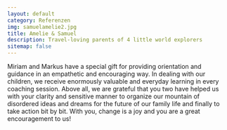 ```yaml
---
layout: default
category: Referenzen
img: samuelamelie2.jpg
title: Amelie & Samuel
description: Travel-loving parents of 4 little world explorers
sitemap: false
---
```


Miriam and Markus have a special gift for providing orientation and guidance in an empathetic and encouraging way. In dealing with our children, we receive enormously valuable and everyday learning in every coaching session. Above all, we are grateful that you two have helped us with your clarity and sensitive manner to organize our mountain of disordered ideas and dreams for the future of our family life and finally to take action bit by bit. With you, change is a joy and you are a great encouragement to us!

